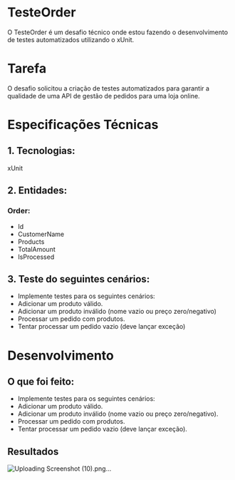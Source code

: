 # TesteOrder

O TesteOrder é um desafio técnico onde estou fazendo o desenvolvimento de testes automatizados utilizando o xUnit.

# Tarefa

O desafio solicitou a criação de testes automatizados para garantir a qualidade de uma API de gestão de pedidos para uma loja online.

# Especificações Técnicas

## 1. Tecnologias:
  xUnit
## 2. Entidades:

### Order:

- Id 
- CustomerName 
- Products 
- TotalAmount 
- IsProcessed 


## 3. Teste do seguintes cenários:
- Implemente testes para os seguintes cenários:
- Adicionar um produto válido.
- Adicionar um produto inválido (nome vazio ou preço zero/negativo)
- Processar um pedido com produtos.
- Tentar processar um pedido vazio (deve lançar exceção)

# Desenvolvimento

## O que foi feito:

- Implemente testes para os seguintes cenários:
- Adicionar um produto válido.
- Adicionar um produto inválido (nome vazio ou preço zero/negativo).
- Processar um pedido com produtos.
- Tentar processar um pedido vazio (deve lançar exceção).

## Resultados

![Uploading Screenshot (10).png…]()
